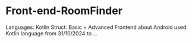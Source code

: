 # Front-end-RoomFinder
Languages: Kotlin
Struct: Basic + Advanced
Frontend about Android used Kotlin language
from 31/10/2024 to ...